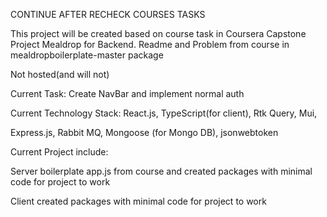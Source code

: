 CONTINUE AFTER RECHECK COURSES TASKS



This project will be created based on course task in Coursera Capstone Project Mealdrop for Backend. Readme and Problem from course in mealdropboilerplate-master package

Not hosted(and will not)

Current Task: 
  Create NavBar and implement normal auth

Current Technology Stack: 
React.js, TypeScript(for client), Rtk Query, Mui,

Express.js, Rabbit MQ, Mongoose (for Mongo DB), jsonwebtoken

Current Project include:

Server
    boilerplate app.js from course and created packages with minimal code for project to work

Client
    created packages with minimal code for project to work

